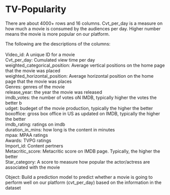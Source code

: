 # TV-Popularity
There are about 4000+ rows and 16 columns. Cvt_per_day is a measure on how much a movie is consumed by the audiences per day. Higher number means the movie is more popular on our platform.

The following are the descriptions of the columns:  
<br />Video_id: A unique ID for a movie
<br />Cvt_per_day: Cumulated view time per day
<br />weighted_categorical_position: Average vertical positions on the home page that the movie was placed
<br />weighted_horizontal_position: Average horizontal  position on the home page that the movie was places
<br />Genres: genres of the movie
<br />release_year: the year the movie was released
<br />imdb_votes: the number of votes oN IMDB, typically higher the votes the better
b<br />udget: budeget of the movie production, typically the higher the better
<br />boxoffice: gross box  office in US as updated on IMDB, typically the higher the better
<br />imdb_rating: ratings on imdb
<br />duration_in_mins: how long is the content in minutes
<br />mpaa: MPAA ratings
<br />Awards: TVPG ratings
<br />Import_id: Content pertners
<br />Metacritic_score: Metacritic score on IMDB page. Typically, the higher the better
<br />Star_category: A score to measure how popular the actor/actress are associated with the movie


Object: Build a prediction model to predict whether a movie is going to perform well on our platform (cvt_per_day) based on the information in the dataset
